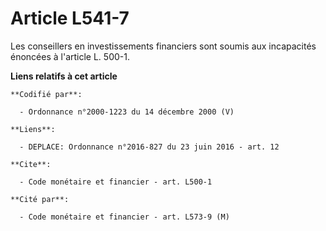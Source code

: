 # Article L541-7

Les conseillers en investissements financiers sont soumis aux incapacités énoncées à l'article L. 500-1.

**Liens relatifs à cet article**

	**Codifié par**:

	  - Ordonnance n°2000-1223 du 14 décembre 2000 (V)

	**Liens**:

	  - DEPLACE: Ordonnance n°2016-827 du 23 juin 2016 - art. 12

	**Cite**:

	  - Code monétaire et financier - art. L500-1

	**Cité par**:

	  - Code monétaire et financier - art. L573-9 (M)
